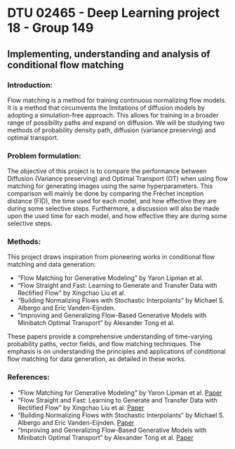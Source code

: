 # DTU 02465 - Deep Learning project 18 - Group 149
## Implementing, understanding and analysis of conditional flow matching

### Introduction:
	
Flow matching is a method for training continuous normalizing flow models. It is a method that circumvents the limitations of diffusion models by adopting a simulation-free approach. This allows for training in a broader range of possibility paths and expand on diffusion. We will be studying two methods of probability density path, diffusion (variance preserving) and optimal transport.

### Problem formulation:
The objective of this project is to compare the performance between Diffusion (Variance preserving) and Optimal Transport (OT) when using flow matching for generating images using the same hyperparameters. This comparison will mainly be done by comparing the Fréchet inception distance (FID), the time used for each model, and how effective they are during some selective steps.  Furthermore, a discussion will also be made upon the used time for each model, and how effective they are during some selective steps.

### Methods:
This project draws inspiration from pioneering works in conditional flow matching and data generation:
- “Flow Matching for Generative Modeling” by Yaron Lipman et al.
- “Flow Straight and Fast: Learning to Generate and Transfer Data with Rectified Flow” by Xingchao Liu et al.
- “Building Normalizing Flows with Stochastic Interpolants” by Michael S. Albergo and Eric Vanden-Eijnden.
- “Improving and Generalizing Flow-Based Generative Models with Minibatch Optimal Transport” by Alexander Tong et al. 

These papers provide a comprehensive understanding of time-varying probability paths, vector fields, and flow matching techniques. The emphasis is on understanding the principles and applications of conditional flow matching for data generation, as detailed in these works.

### References:
- “Flow Matching for Generative Modeling” by Yaron Lipman et al. [Paper](https://openreview.net/forum?id=PqvMRDCJT9t)
- “Flow Straight and Fast: Learning to Generate and Transfer Data with Rectified Flow” by Xingchao Liu et al. [Paper](https://arxiv.org/abs/2209.03003) 
- “Building Normalizing Flows with Stochastic Interpolants” by Michael S. Albergo and Eric Vanden-Eijnden. [Paper](https://openreview.net/forum?id=li7qeBbCR1t)
- “Improving and Generalizing Flow-Based Generative Models with Minibatch Optimal Transport” by Alexander Tong et al.  [Paper](https://arxiv.org/abs/2302.00482)
